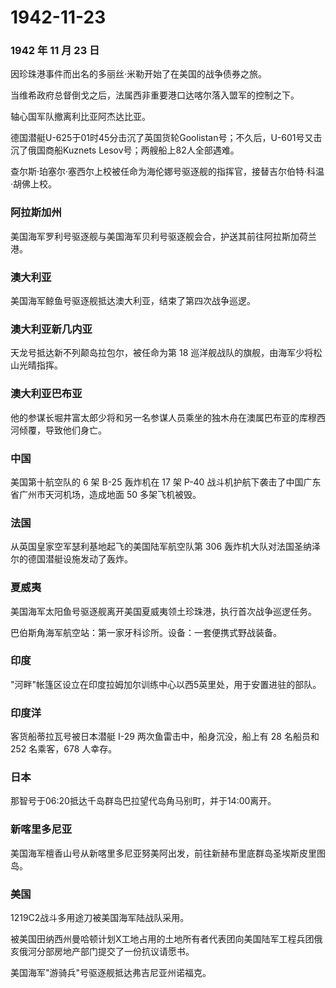 # 1942-11-23

### 1942 年 11 月 23 日

因珍珠港事件而出名的多丽丝·米勒开始了在美国的战争债券之旅。

当维希政府总督倒戈之后，法属西非重要港口达喀尔落入盟军的控制之下。

轴心国军队撤离利比亚阿杰达比亚。

德国潜艇U-625于01时45分击沉了英国货轮Goolistan号；不久后，U-601号又击沉了俄国商船Kuznets
Lesov号；两艘船上82人全部遇难。

查尔斯·珀塞尔·塞西尔上校被任命为海伦娜号驱逐舰的指挥官，接替吉尔伯特·科温·胡佛上校。

### 阿拉斯加州

美国海军罗利号驱逐舰与美国海军贝利号驱逐舰会合，护送其前往阿拉斯加荷兰港。

### 澳大利亚

美国海军鲸鱼号驱逐舰抵达澳大利亚，结束了第四次战争巡逻。

### 澳大利亚新几内亚

天龙号抵达新不列颠岛拉包尔，被任命为第 18
巡洋舰战队的旗舰，由海军少将松山光晴指挥。

### 澳大利亚巴布亚

他的参谋长堀井富太郎少将和另一名参谋人员乘坐的独木舟在澳属巴布亚的库穆西河倾覆，导致他们身亡。

### 中国

美国第十航空队的 6 架 B-25 轰炸机在 17 架 P-40
战斗机护航下袭击了中国广东省广州市天河机场，造成地面 50 多架飞机被毁。

### 法国

从英国皇家空军瑟利基地起飞的美国陆军航空队第 306
轰炸机大队对法国圣纳泽尔的德国潜艇设施发动了轰炸。

### 夏威夷

美国海军太阳鱼号驱逐舰离开美国夏威夷领土珍珠港，执行首次战争巡逻任务。

巴伯斯角海军航空站：第一家牙科诊所。设备：一套便携式野战装备。

### 印度

"河畔"帐篷区设立在印度拉姆加尔训练中心以西5英里处，用于安置进驻的部队。

### 印度洋

客货船蒂拉瓦号被日本潜艇 I-29 两次鱼雷击中，船身沉没，船上有 28 名船员和
252 名乘客，678 人幸存。

### 日本

那智号于06:20抵达千岛群岛巴拉望代岛角马别町，并于14:00离开。

### 新喀里多尼亚

美国海军檀香山号从新喀里多尼亚努美阿出发，前往新赫布里底群岛圣埃斯皮里图岛。

### 美国

1219C2战斗多用途刀被美国海军陆战队采用。

被美国田纳西州曼哈顿计划X工地占用的土地所有者代表团向美国陆军工程兵团俄亥俄河分部房地产部门提交了一份抗议请愿书。

美国海军"游骑兵"号驱逐舰抵达弗吉尼亚州诺福克。